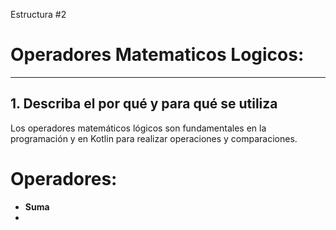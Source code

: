 Estructura #2

# Operadores Matematicos Logicos:

---

## 1. Describa el por qué y para qué se utiliza

Los operadores matemáticos lógicos son fundamentales en la programación y en Kotlin para realizar
operaciones y comparaciones.

# Operadores:

- **Suma**
- 
